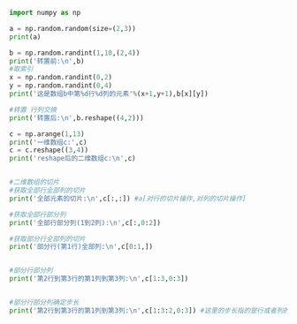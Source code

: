 
<BlogInfo id="41" title="11.二维数组的索引和切片" author="白日梦想猿" pv=0 read_times=0 pre_cost_time=0分32秒 category="numpy学习" tag_list="['numpy学习']" create_time="2020.04.23 14:46:23" update_time="2020.04.23 15:34:16" />

```python
import numpy as np

a = np.random.random(size=(2,3))
print(a)

b = np.random.randint(1,10,(2,4))
print('转置前:\n',b)
#取索引
x = np.random.randint(0,2)
y = np.random.randint(0,4)
print('这是数组b中第%d行%d列的元素'%(x+1,y+1),b[x][y])

#转置 行列交换
print('转置后:\n',b.reshape((4,2)))

c = np.arange(1,13)
print('一维数组c:',c)
c = c.reshape((3,4))
print('reshape后的二维数组c:\n',c)


#二维数组的切片
#获取全部行全部列的切片
print('全部元素的切片:\n',c[:,:]) #a[对行的切片操作,对列的切片操作]

#获取全部行部分列
print('全部行部分列(1到2列):\n',c[:,0:2])

#获取部分行全部列的切片
print('部分行(第1行)全部列:\n',c[0:1,])


#部分行部分列
print('第2行到第3行的第1列到第3列:\n',c[1:3,0:3])


#部分行部分列确定步长
print('第2行到第3行的第1列到第3列:\n',c[1:3:2,0:3]) #这里的步长指的是行或者列的步长












```
